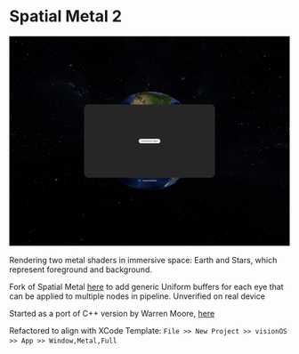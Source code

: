 # Spatial Metal 2

![Example screenshot](Screenshots/Screenshot.png)

Rendering two metal shaders in immersive space: Earth and Stars, which represent foreground and background. 

Fork of Spatial Metal [here](https://github.com/musesum/SpatialMetal) 
to add generic Uniform buffers for each eye that can be applied to multiple nodes in pipeline. Unverified on real device

Started as a port of C++ version by Warren Moore, [here](https://github.com/metal-by-example/metal-spatial-rendering)

Refactored to align with XCode Template: 
    ```
    File >> New Project >> visionOS >> App >> Window,Metal,Full
    ```
    
    
